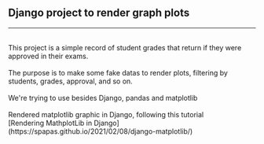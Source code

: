 ## Django project to render graph plots
<hr>
<br>
This project is a simple record of student grades that return if they were approved in their exams.
<br><br>
The purpose is to make some fake datas to render plots, filtering by students, grades, approval, and so on.
<br><br>
We're trying to use besides Django, pandas and matplotlib
<br><br>
Rendered matplotlib graphic in Django, following this tutorial<br>
[Rendering MathplotLib in Django](https://spapas.github.io/2021/02/08/django-matplotlib/)
